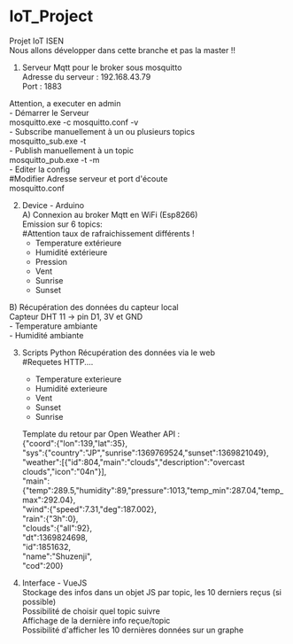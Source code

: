 # IoT_Project
Projet IoT ISEN  
Nous allons développer dans cette branche et pas la master !!  

1) Serveur Mqtt pour le broker sous mosquitto  
  Adresse du serveur : 192.168.43.79  
  Port : 1883

  Attention, a executer en admin  
    - Démarrer le Serveur  
        mosquitto.exe -c mosquitto.conf -v  
    - Subscribe manuellement à un ou plusieurs topics  
        mosquitto_sub.exe -t <topic>  
    - Publish manuellement à un topic  
        mosquitto_pub.exe -t <topic> -m <message>  
    - Editer la config  
      #Modifier Adresse serveur et port d'écoute  
        mosquitto.conf  

2) Device - Arduino  
  A) Connexion au broker Mqtt en WiFi (Esp8266)  
    Emission sur 6 topics:  
    #Attention taux de rafraichissement différents !  
      - Temperature extérieure  
      - Humidité extérieure  
      - Pression   
      - Vent  
      - Sunrise  
      - Sunset  

  B) Récupération des données du capteur local  
    Capteur DHT 11 -> pin D1, 3V et GND  
    - Temperature ambiante  
    - Humidité ambiante  
    
3) Scripts Python 
  Récupération des données via le web  
    #Requetes HTTP....  
    - Temperature exterieure  
    - Humidité exterieure  
    - Vent  
    - Sunset  
    - Sunrise
      
   Template du retour par Open Weather API :  
   {"coord":{"lon":139,"lat":35},  
    "sys":{"country":"JP","sunrise":1369769524,"sunset":1369821049},  
    "weather":[{"id":804,"main":"clouds","description":"overcast clouds","icon":"04n"}],  
    "main":{"temp":289.5,"humidity":89,"pressure":1013,"temp_min":287.04,"temp_max":292.04},  
    "wind":{"speed":7.31,"deg":187.002},  
    "rain":{"3h":0},  
    "clouds":{"all":92},  
    "dt":1369824698,  
    "id":1851632,  
    "name":"Shuzenji",  
    "cod":200}  

4) Interface - VueJS  
  Stockage des infos dans un objet JS par topic, les 10 derniers reçus (si possible)  
  Possibilité de choisir quel topic suivre  
  Affichage de la dernière info reçue/topic  
  Possibilité d'afficher les 10 dernières données sur un graphe  
